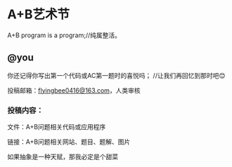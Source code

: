 # A+B艺术节
A+B program is a program;//纯属整活。
## @you
你还记得你写出第一个代码或AC第一题时的喜悦吗；
//让我们再回忆到那时吧😊

投稿邮箱：flyingbee0416@163.com，人类审核
### 投稿内容：
文件：A+B问题相关代码或应用程序

链接：A+B问题相关网站、题目、题解、图片

如果抽象是一种天赋，那我必定是个甜菜
